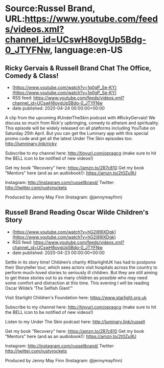 # Source:Russel Brand, URL:https://www.youtube.com/feeds/videos.xml?channel_id=UCswH8ovgUp5Bdg-0_JTYFNw, language:en-US

## Ricky Gervais & Russell Brand Chat The Office, Comedy & Class!
 - [https://www.youtube.com/watch?v=1q0gP_Se-KY](https://www.youtube.com/watch?v=1q0gP_Se-KY)
 - RSS feed: https://www.youtube.com/feeds/videos.xml?channel_id=UCswH8ovgUp5Bdg-0_JTYFNw
 - date published: 2020-04-24 00:00:00+00:00

A clip from the upcoming #UnderTheSkin podcast with #RickyGervais!
We discuss so much from Rick'y upbringing, comedy to atheism and spirituality. This episode will be widely released on all platforms including YouTube on Saturday 25th April. But you can get the Luminary app with this special promo code and get all the latest Under The Skin episodes too: http://lumninary.link/ricky

Subscribe to my channel here: http://tinyurl.com/opragcg
(make sure to hit the BELL icon to be notified of new videos!)

Get my book "Recovery" here: https://amzn.to/2R7c810
Get my book "Mentors" here (and as an audiobook!): https://amzn.to/2t0Zu9U

Instagram: http://instagram.com/russellbrand/
Twitter: http://twitter.com/rustyrockets

Produced by Jenny May Finn (Instagram: @jennymayfinn)

## Russell Brand Reading Oscar Wilde Children's Story
 - [https://www.youtube.com/watch?v=hG2i99lXDgk](https://www.youtube.com/watch?v=hG2i99lXDgk)
 - RSS feed: https://www.youtube.com/feeds/videos.xml?channel_id=UCswH8ovgUp5Bdg-0_JTYFNw
 - date published: 2020-04-23 00:00:00+00:00

Settle in its story time! Children’s charity #StarlightUK has had to postpone their Storyteller tour, which sees actors visit hospitals across the country to perform much-loved stories to seriously ill children. But they are still aiming to get these stories out to as many children as possible who may need some comfort and distraction at this time. This evening I will be reading Oscar Wilde’s ‘The Selfish Giant’”

Visit Starlight Children's Foundation here: https://www.starlight.org.uk

Subscribe to my channel here: http://tinyurl.com/opragcg
(make sure to hit the BELL icon to be notified of new videos!)

Listen to my Under The Skin podcast here: 
http://luminary.link/russell

Get my book "Recovery" here: https://amzn.to/2R7c810
Get my book "Mentors" here (and as an audiobook!): https://amzn.to/2t0Zu9U

Instagram: http://instagram.com/russellbrand/
Twitter: http://twitter.com/rustyrockets

Produced by Jenny May Finn (Instagram: @jennymayfinn)

